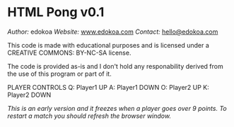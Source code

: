 HTML Pong v0.1
==============

*Author:* edokoa
*Website:* www.edokoa.com
*Contact:* hello@edokoa.com

This code is made with educational purposes and is licensed under a CREATIVE COMMONS: BY-NC-SA license.

The code is provided as-is and I don't hold any responability derived from the use of this program or part of it.

PLAYER CONTROLS
Q: Player1 UP
A: Player1 DOWN
O: Player2 UP
K: Player2 DOWN

*This is an early version and it freezes when a player goes over 9 points. To restart a match you should refresh the browser window.*

